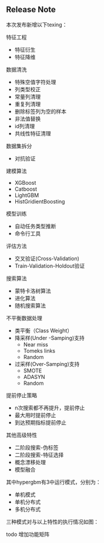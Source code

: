 ## Release Note

本次发布新增以下texing：

特征工程	
  - 特征衍生
  - 特征降维

数据清洗
  - 特殊空值字符处理
  - 列类型校正
  - 常量列清理
  - 重复列清理
  - 删除标签列为空的样本
  - 非法值替换
  - id列清理
  - 共线性特征清理

数据集拆分
  - 对抗验证

建模算法
  - XGBoost
  - Catboost
  - LightGBM
  - HistGridientBoosting

模型训练
  - 自动任务类型推断
  - 命令行工具

评估方法
  - 交叉验证(Cross-Validation)
  - Train-Validation-Holdout验证

搜索算法
  - 蒙特卡洛树算法
  - 进化算法
  - 随机搜索算法

不平衡数据处理
  - 类平衡（Class Weight）
  - 降采样(Under -Samping)支持 
    - Near miss
    - Tomeks links 
    - Random
  - 过采样(Over-Samping)支持
    - SMOTE 
    - ADASYN 
    - Random

提前停止策略
  - n次搜索都不再提升，提前停止
  - 最大用时提前停止
  - 到达预期指标提前停止

其他高级特性
  - 二阶段搜索-伪标签
  - 二阶段搜索-特征选择
  - 概念漂移处理
  - 模型融合

其中hypergbm有3中运行模式，分别为：
- 单机模式
- 单机分布式
- 多机分布式

三种模式对与以上特性的执行情况如图：

todo 增加功能矩阵


